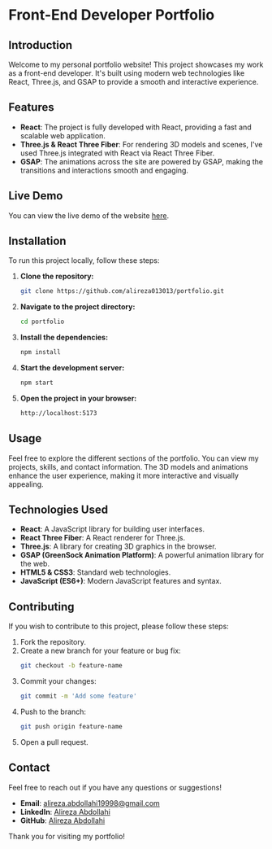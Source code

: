 # Front-End Developer Portfolio

## Introduction
Welcome to my personal portfolio website! This project showcases my work as a front-end developer. It's built using modern web technologies like React, Three.js, and GSAP to provide a smooth and interactive experience.

## Features
- **React**: The project is fully developed with React, providing a fast and scalable web application.
- **Three.js & React Three Fiber**: For rendering 3D models and scenes, I've used Three.js integrated with React via React Three Fiber.
- **GSAP**: The animations across the site are powered by GSAP, making the transitions and interactions smooth and engaging.

## Live Demo
You can view the live demo of the website [here](your-live-demo-link).

## Installation

To run this project locally, follow these steps:

1. **Clone the repository:**
    ```bash
    git clone https://github.com/alireza013013/portfolio.git
    ```
2. **Navigate to the project directory:**
    ```bash
    cd portfolio
    ```
3. **Install the dependencies:**
    ```bash
    npm install
    ```
4. **Start the development server:**
    ```bash
    npm start
    ```
5. **Open the project in your browser:**
    ```bash
    http://localhost:5173
    ```

## Usage
Feel free to explore the different sections of the portfolio. You can view my projects, skills, and contact information. The 3D models and animations enhance the user experience, making it more interactive and visually appealing.

## Technologies Used
- **React**: A JavaScript library for building user interfaces.
- **React Three Fiber**: A React renderer for Three.js.
- **Three.js**: A library for creating 3D graphics in the browser.
- **GSAP (GreenSock Animation Platform)**: A powerful animation library for the web.
- **HTML5 & CSS3**: Standard web technologies.
- **JavaScript (ES6+)**: Modern JavaScript features and syntax.

## Contributing
If you wish to contribute to this project, please follow these steps:

1. Fork the repository.
2. Create a new branch for your feature or bug fix:
    ```bash
    git checkout -b feature-name
    ```
3. Commit your changes:
    ```bash
    git commit -m 'Add some feature'
    ```
4. Push to the branch:
    ```bash
    git push origin feature-name
    ```
5. Open a pull request.


## Contact
Feel free to reach out if you have any questions or suggestions!

- **Email**: alireza.abdollahi19998@gmail.com
- **LinkedIn**: [Alireza Abdollahi](https://www.linkedin.com/in/alireza-abdollahi-8869911a8/)
- **GitHub**: [Alireza Abdollahi](https://github.com/alireza013013)

Thank you for visiting my portfolio!